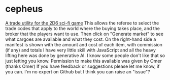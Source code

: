 # cepheus
[A trade utility for the 2D6 sci-fi game](https://eventvwr1108.github.io/cepheus/trade.html)
This allows the referee to select the trade codes that apply to the world where the buying takes place, and the broker that the players want to use. Then click on "Generate market" to see what cargoes are available and what they cost. On the right-hand side a manifest is shown with the amount and cost of each item, with commission (if any) and totals
I have very little skill with JavaScript and all the heavy lifting here was done by generative AI. I know some people don't like that so just letting you know.
Permission to make this available was given by Omer (thanks Omer)
If you have feedback or suggestions please let me know, if you can. I'm no expert on Github but I think you can raise an "issue"?
